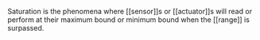 Saturation is the phenomena where [[sensor]]s or [[actuator]]s will read or perform at their maximum bound or minimum bound when the [[range]] is surpassed.
